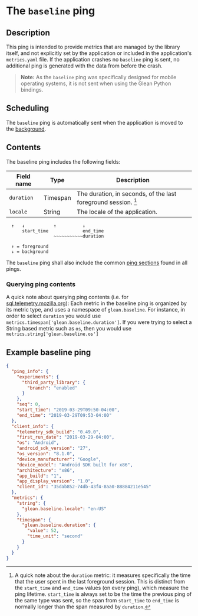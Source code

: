 # The `baseline` ping

## Description

This ping is intended to provide metrics that are managed by the library itself, and not explicitly set by the application or included in the application's `metrics.yaml` file.
If the application crashes no `baseline` ping is sent, no additional ping is generated with the data from before the crash.

> **Note:** As the `baseline` ping was specifically designed for mobile operating systems, it is not sent when using the Glean Python bindings.

## Scheduling

The `baseline` ping is automatically sent when the application is moved to the [background](index.md#defining-background-state).

## Contents

The baseline ping includes the following fields:

| Field name | Type | Description |
|---|---|---|
| `duration` | Timespan | The duration, in seconds, of the last foreground session. [^1]  |
| `locale` | String | The locale of the application. |

[^1]: A quick note about the `duration` metric: it measures specifically the time that the user spent in the last foreground session.
This is distinct from the `start_time` and `end_time` values (on every ping), which measure the ping lifetime.  `start_time` is always set to be the time the previous ping of the same type was sent, so the span from `start_time` to `end_time` is normally longer than the span measured by `duration`.

```
  ↑   ↓           ↑          ↓
      start_time             end_time
                  ~~~~~~~~~~~duration

  ↑ = foreground
  ↓ = background
```

The `baseline` ping shall also include the common [ping sections](index.md#ping-sections) found in all pings.

### Querying ping contents

A quick note about querying ping contents (i.e. for [sql.telemetry.mozilla.org](https://sql.telemetry.mozilla.org)):  Each metric in the baseline ping is organized by its metric type, and uses a namespace of `glean.baseline`. For instance, in order to select `duration` you would use `metrics.timespan['glean.baseline.duration']`. If you were trying to select a String based metric such as `os`, then you would use `metrics.string['glean.baseline.os']`

## Example baseline ping

```json
{
  "ping_info": {
    "experiments": {
      "third_party_library": {
        "branch": "enabled"
      }
    },
    "seq": 0,
    "start_time": "2019-03-29T09:50-04:00",
    "end_time": "2019-03-29T09:53-04:00"
  },
  "client_info": {
    "telemetry_sdk_build": "0.49.0",
    "first_run_date": "2019-03-29-04:00",
    "os": "Android",
    "android_sdk_version": "27",
    "os_version": "8.1.0",
    "device_manufacturer": "Google",
    "device_model": "Android SDK built for x86",
    "architecture": "x86",
    "app_build": "1",
    "app_display_version": "1.0",
    "client_id": "35dab852-74db-43f4-8aa0-88884211e545"
  },
  "metrics": {
    "string": {
      "glean.baseline.locale": "en-US"
    },
    "timespan": {
      "glean.baseline.duration": {
        "value": 52,
        "time_unit": "second"
      }
    }
  }
}
```
